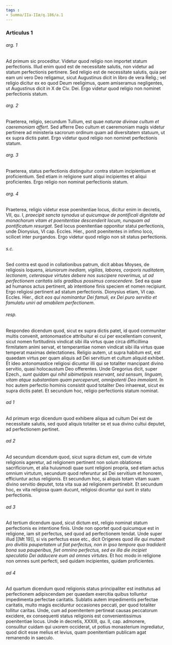 ```yaml
---
tags : 
- Summa/IIa-IIæ/q.186/a.1
---
```


### Articulus 1

###### arg. 1
Ad primum sic proceditur. Videtur quod religio non importet statum perfectionis. Illud enim quod est de necessitate salutis, non videtur ad statum perfectionis pertinere. Sed religio est de necessitate salutis, quia per eam uni vero Deo religamur, sicut Augustinus dicit in libro de vera Relig.; vel religio dicitur ex eo quod Deum reeligimus, quem amiseramus negligentes, ut Augustinus dicit in X de Civ. Dei. Ergo videtur quod religio non nominet perfectionis statum.

###### arg. 2
Praeterea, religio, secundum Tullium, est quae *naturae divinae cultum et caeremoniam affert*. Sed afferre Deo cultum et caeremoniam magis videtur pertinere ad ministeria sacrorum ordinum quam ad diversitatem statuum, ut ex supra dictis patet. Ergo videtur quod religio non nominet perfectionis statum.

###### arg. 3
Praeterea, status perfectionis distinguitur contra statum incipientium et proficientium. Sed etiam in religione sunt aliqui incipientes et aliqui proficientes. Ergo religio non nominat perfectionis statum.

###### arg. 4
Praeterea, religio videtur esse poenitentiae locus, dicitur enim in decretis, VII, qu. I, *praecipit sancta synodus ut quicumque de pontificali dignitate ad monachorum vitam et poenitentiae descenderit locum, nunquam ad pontificatum resurgat*. Sed locus poenitentiae opponitur statui perfectionis, unde Dionysius, VI cap. Eccles. Hier., ponit poenitentes in infimo loco, scilicet inter purgandos. Ergo videtur quod religio non sit status perfectionis.

###### s.c.
Sed contra est quod in collationibus patrum, dicit abbas Moyses, de religiosis loquens, *ieiuniorum inediam, vigilias, labores, corporis nuditatem, lectionem, ceterasque virtutes debere nos suscipere noverimus, ut ad perfectionem caritatis istis gradibus possimus conscendere*. Sed ea quae ad humanos actus pertinent, ab intentione finis speciem et nomen recipiunt. Ergo religiosi pertinent ad statum perfectionis. Dionysius etiam, VI cap. Eccles. Hier., dicit *eos qui nominantur Dei famuli, ex Dei puro servitio et famulatu uniri ad amabilem perfectionem*.

###### resp.
Respondeo dicendum quod, sicut ex supra dictis patet, id quod communiter multis convenit, antonomastice attribuitur ei cui per excellentiam convenit, sicut nomen fortitudinis vindicat sibi illa virtus quae circa difficillima firmitatem animi servat, et temperantiae nomen vindicat sibi illa virtus quae temperat maximas delectationes. Religio autem, ut supra habitum est, est quaedam virtus per quam aliquis ad Dei servitium et cultum aliquid exhibet. Et ideo antonomastice religiosi dicuntur illi qui se totaliter mancipant divino servitio, quasi holocaustum Deo offerentes. Unde Gregorius dicit, super Ezech., *sunt quidam qui nihil sibimetipsis reservant, sed sensum, linguam, vitam atque substantiam quam perceperunt, omnipotenti Deo immolant*. In hoc autem perfectio hominis consistit quod totaliter Deo inhaereat, sicut ex supra dictis patet. Et secundum hoc, religio perfectionis statum nominat.

###### ad 1
Ad primum ergo dicendum quod exhibere aliqua ad cultum Dei est de necessitate salutis, sed quod aliquis totaliter se et sua divino cultui deputet, ad perfectionem pertinet.

###### ad 2
Ad secundum dicendum quod, sicut supra dictum est, cum de virtute religionis ageretur, ad religionem pertinent non solum oblationes sacrificiorum, et alia huiusmodi quae sunt religioni propria, sed etiam actus omnium virtutum, secundum quod referuntur ad Dei servitium et honorem, efficiuntur actus religionis. Et secundum hoc, si aliquis totam vitam suam divino servitio deputet, tota vita sua ad religionem pertinebit. Et secundum hoc, ex vita religiosa quam ducunt, religiosi dicuntur qui sunt in statu perfectionis.

###### ad 3
Ad tertium dicendum quod, sicut dictum est, religio nominat statum perfectionis ex intentione finis. Unde non oportet quod quicumque est in religione, iam sit perfectus, sed quod ad perfectionem tendat. Unde super illud [[Mt 19]], si vis perfectus esse etc., dicit Origenes quod *ille qui mutavit pro divitiis paupertatem ut fiat perfectus, non in ipso tempore quo tradiderit bona sua pauperibus, fiet omnino perfectus, sed ex illa die incipiet speculatio Dei adducere eum ad omnes virtutes*. Et hoc modo in religione non omnes sunt perfecti, sed quidam incipientes, quidam proficientes.

###### ad 4
Ad quartum dicendum quod religionis status principaliter est institutus ad perfectionem adipiscendam per quaedam exercitia quibus tolluntur impedimenta perfectae caritatis. Sublatis autem impedimentis perfectae caritatis, multo magis exciduntur occasiones peccati, per quod totaliter tollitur caritas. Unde, cum ad poenitentem pertineat causas peccatorum excidere, ex consequenti status religionis est convenientissimus poenitentiae locus. Unde in decretis, XXXIII, qu. II, cap. admonere, consulitur cuidam qui uxorem occiderat, ut potius monasterium ingrediatur, quod dicit esse melius et levius, quam poenitentiam publicam agat remanendo in saeculo.

